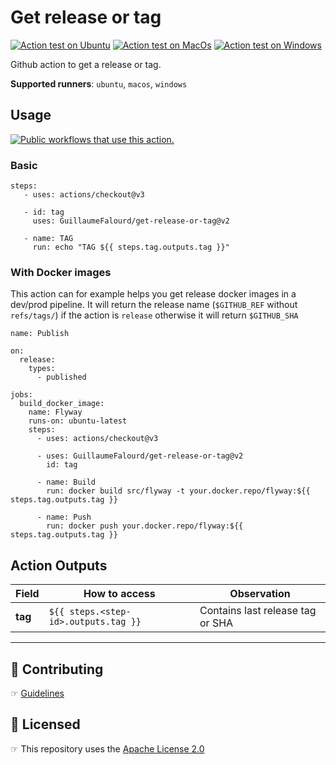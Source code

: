 # Get release or tag

[![Action test on Ubuntu](https://github.com/GuillaumeFalourd/get-release-or-tag/actions/workflows/ubuntu_action_test.yml/badge.svg)](https://github.com/GuillaumeFalourd/get-release-or-tag/actions/workflows/ubuntu_action_test.yml) [![Action test on MacOs](https://github.com/GuillaumeFalourd/get-release-or-tag/actions/workflows/macos_action_test.yml/badge.svg)](https://github.com/GuillaumeFalourd/get-release-or-tag/actions/workflows/macos_action_test.yml) [![Action test on Windows](https://github.com/GuillaumeFalourd/get-release-or-tag/actions/workflows/windows_action_test.yml/badge.svg)](https://github.com/GuillaumeFalourd/get-release-or-tag/actions/workflows/windows_action_test.yml)

Github action to get a release or tag.

**Supported runners**: `ubuntu`, `macos`, `windows`

## Usage

[![Public workflows that use this action.](https://img.shields.io/endpoint?url=https%3A%2F%2Fapi-endbug.vercel.app%2Fapi%2Fgithub-actions%2Fused-by%3Faction%3DGuillaumeFalourd%2Fget-release-or-tag%26badge%3Dtrue)](https://github.com/search?o=desc&q=GuillaumeFalourd+get-release-or-tag+path%3A.github%2Fworkflows+language%3AYAML&s=&type=Code)

### Basic

```
steps:
   - uses: actions/checkout@v3

   - id: tag
     uses: GuillaumeFalourd/get-release-or-tag@v2

   - name: TAG
     run: echo "TAG ${{ steps.tag.outputs.tag }}"
```

### With Docker images

This action can for example helps you get release docker images in a dev/prod pipeline. 
It will return the release name (`$GITHUB_REF` without `refs/tags/`) if the action is `release` otherwise it will return `$GITHUB_SHA`

```
name: Publish

on:
  release:
    types:
      - published

jobs:
  build_docker_image:
    name: Flyway
    runs-on: ubuntu-latest
    steps:
      - uses: actions/checkout@v3

      - uses: GuillaumeFalourd/get-release-or-tag@v2
        id: tag

      - name: Build
        run: docker build src/flyway -t your.docker.repo/flyway:${{ steps.tag.outputs.tag }}

      - name: Push
        run: docker push your.docker.repo/flyway:${{ steps.tag.outputs.tag }}
```

## Action Outputs

Field | How to access | Observation
------------ | ------------  | -------------
**tag** | `${{ steps.<step-id>.outputs.tag }}` | Contains last release tag or SHA

* * *

## 🤝 Contributing

☞ [Guidelines](https://github.com/GuillaumeFalourd/get-release-or-tag/blob/master/CONTRIBUTING.md)

## 🏅 Licensed

☞ This repository uses the [Apache License 2.0](https://github.com/GuillaumeFalourd/get-release-or-tag/blob/master/LICENSE)
